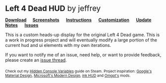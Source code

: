 

<big><big><big>**Left 4 Dead HUD** by jeffrey </big></big></big>

**[Download](https://github.com/l4d/hud/archive/master.zip)         [Screenshots](https://github.com/l4d/hud/wiki/Screenshots)          [Instructions](https://github.com/l4d/hud/wiki)          [Customization](https://github.com/l4d/hud/wiki/Customization)          [Update Notes](https://github.com/l4d/hud/wiki/Update-Notes)          [Issues](https://github.com/l4d/hud/issues?utf8=%E2%9C%93&q=is%3Aissue+is%3Aopen%3Bclosed)**


This is a custom heads-up display for the original Left 4 Dead game. This is a work in progress project and will eventually modify a large portion of the current hud and ui elements with my own iterations.

If you want to notify me of an issue, need help, or want to provide feedback, please create an [issue thread](https://github.com/l4d/hud/issues).  


<sub>Check out my [Hidden Console Variables](http://steamcommunity.com/sharedfiles/filedetails/?id=564185677) guide on Steam.</sub>
<sub>Project inspiration: [Google's Material Design](https://www.google.com/design/spec/material-design/introduction.html), [Microsoft's Modern Design](https://www.microsoft.com/en-us/stories/design/), [ink HUD](http://www.gamemaps.com/details/13434) and  [Omgot's](http://steamcommunity.com/id/thankyou) mods.</sub>
